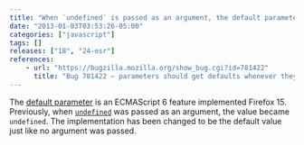 ```yaml
---
title: "When `undefined` is passed as an argument, the default parameter will be used if any"
date: "2013-01-03T03:53:26-05:00"
categories: ["javascript"]
tags: []
releases: ["18", "24-esr"]
references:
    - url: "https://bugzilla.mozilla.org/show_bug.cgi?id=781422"
      title: "Bug 781422 – parameters should get defaults whenever they are undefined"
---
```

The [default parameter](https://developer.mozilla.org/docs/Web/JavaScript/Reference/default_parameters) is an ECMAScript 6 feature implemented Firefox 15. Previously, when [`undefined`](https://developer.mozilla.org/docs/Web/JavaScript/Reference/Global_Objects/undefined) was passed as an argument, the value became `undefined`. The implementation has been changed to be the default value just like no argument was passed.
